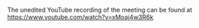 The unedited YouTube recording of the meeting can be found at https://www.youtube.com/watch?v=xMoaj4w3R6k
